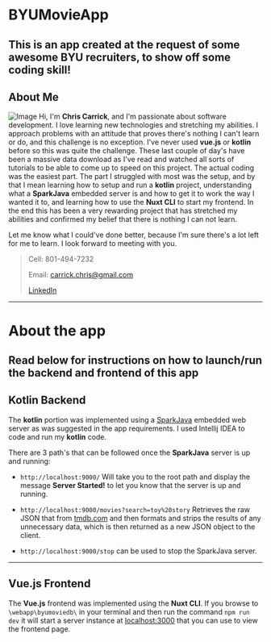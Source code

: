 # BYUMovieApp

This is an app created at the request of some awesome BYU recruiters, to show off some coding skill!
---
## About Me
![Image](https://cryptic-cove-38553.herokuapp.com/img/familyPic-8.jpg)
Hi, I'm **Chris Carrick**, and I'm passionate about software development. I love learning new technologies and stretching my abilities. I approach problems with an attitude that proves there's nothing I can't learn or do, and this challenge is no exception. I've never used **vue.js** or **kotlin** before so this was quite the challenge. These last couple of day's have been a massive data download as I've read and watched all sorts of tutorials to be able to come up to speed on this project. The actual coding was the easiest part. The part I struggled with most was the setup, and by that I mean learning how to setup and run a **kotlin** project, understanding what a **SparkJava** embedded server is and how to get it to work the way I wanted it to, and learning how to use the **Nuxt CLI** to start my frontend. In the end this has been a very rewarding project that has stretched my abilities and confirmed my belief that there is nothing I can not learn.

Let me know what I could've done better, because I'm sure there's a lot left for me to learn. I look forward to meeting with you.

>Cell: 801-494-7232
>
>Email: carrick.chris@gmail.com
>
>[LinkedIn](https://www.linkedin.com/in/chris-carrick-99528680/)
---
# About the app

Read below for instructions on how to launch/run the backend and frontend of this app
---
## Kotlin Backend
The **kotlin** portion was implemented using a [SparkJava](http://http://sparkjava.com/) embedded web server as was suggested in the app requirements. I used Intellij IDEA to code and run my **kotlin** code.

There are 3 path's that can be followed once the **SparkJava** server is up and running:

* `http://localhost:9000/` Will take you to the root path and display the message __Server Started!__ to let you know that the server is up and running.

* `http://localhost:9000/movies?search=toy%20story` Retrieves the raw JSON that from [tmdb.com](http://www.tmdb.com) and then formats and strips the results of any unnecessary data, which is then returned as a new JSON object to the client.

* `http://localhost:9000/stop` can be used to stop the SparkJava server.
---
## Vue.js Frontend
The **Vue.js** frontend was implemented using the **Nuxt CLI**. If you browse to `\webapp\byumoviedb\` in your terminal and then run the command `npm run dev` it will start a server instance at [localhost:3000](http://localhost:3000) that you can use to view the frontend page.
